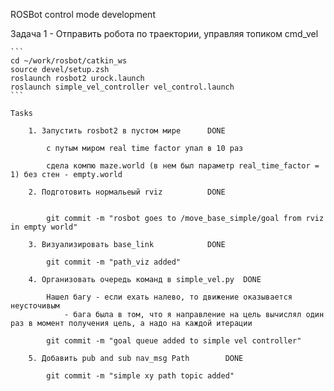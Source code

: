 ROSBot control mode development 

Задача 1  - Отправить робота по траектории, управляя топиком cmd_vel

    ```
    cd ~/work/rosbot/catkin_ws
    source devel/setup.zsh
    roslaunch rosbot2 urock.launch
    roslaunch simple_vel_controller vel_control.launch
    ```

    Tasks
    
        1. Запустить rosbot2 в пустом мире      DONE
        
            с путым миром real time factor упал в 10 раз

            сдела компю maze.world (в нем был параметр real_time_factor = 1) без стен - empty.world
        
        2. Подготовить нормальеый rviz          DONE 
        

            git commit -m "rosbot goes to /move_base_simple/goal from rviz in empty world"
        
        3. Визуализировать base_link            DONE

            git commit -m "path_viz added"

        4. Организовать очередь команд в simple_vel.py  DONE  

            Нашел багу - если ехать налево, то движение оказывается неусточивым
                - бага была в том, что я направление на цель вычислял один раз в момент получения цель, а надо на каждой итерации 

            git commit -m "goal queue added to simple vel controller"

        5. Добавить pub and sub nav_msg Path        DONE

            git commit -m "simple xy path topic added"